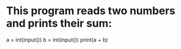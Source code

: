 # This program reads two numbers and prints their sum:

a = int(input())
b = int(input())
print(a + b)
